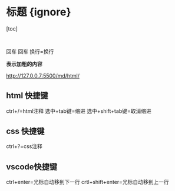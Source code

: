 # 标题 {ignore}

[toc] 

```html
   
```
回车 回车 换行=换行

**表示加粗的内容**
 
 http://127.0.0.7:5500/md/html/
 
 ## html 快捷键 
 ctrl+/=html注释
 选中+tab键=缩进
 选中+shift+tab键=取消缩进
## css 快捷键
ctrl+?=css注释
 ## vscode快捷键
 ctrl+enter=光标自动移到下一行
 crtl+shift+enter=光标自动移到上一行

 